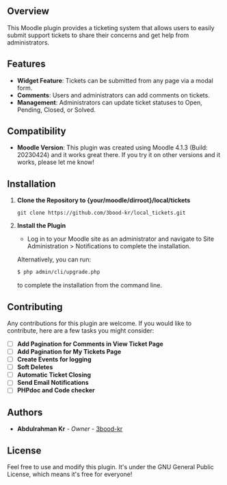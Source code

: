 ## Overview
This Moodle plugin provides a ticketing system that allows users to easily submit support tickets to share their concerns and get help from administrators.

## Features
- **Widget Feature**: Tickets can be submitted from any page via a modal form.
- **Comments**: Users and administrators can add comments on tickets.
- **Management**: Administrators can update ticket statuses to Open, Pending, Closed, or Solved.

## Compatibility

- **Moodle Version**: This plugin was created using Moodle 4.1.3 (Build: 20230424) and it works great there. If you try it on other versions and it works, please let me know!


## Installation

1. **Clone the Repository to {your/moodle/dirroot}/local/tickets**
     ```
     git clone https://github.com/3bood-kr/local_tickets.git
     ```

2. **Install the Plugin**
   - Log in to your Moodle site as an administrator and navigate to Site Administration > Notifications to complete the installation. <br>

   Alternatively, you can run:
    ```bash
    $ php admin/cli/upgrade.php
    ```
   to complete the installation from the command line.



## Contributing

Any contributions for this plugin are welcome. If you would like to contribute, here are a few tasks you might consider:
- [ ] **Add Pagination for Comments in View Ticket Page** 
- [ ] **Add Pagination for My Tickets Page** 
- [ ] **Create Events for logging**
- [ ] **Soft Deletes**
- [ ] **Automatic Ticket Closing**
- [ ] **Send Email Notifications**
- [ ] **PHPdoc and Code checker**

## Authors

- **Abdulrahman Kr** - *Owner* - [3bood-kr](https://github.com/3bood-kr)

## License

Feel free to use and modify this plugin. It's under the GNU General Public License, which means it's free for everyone!
